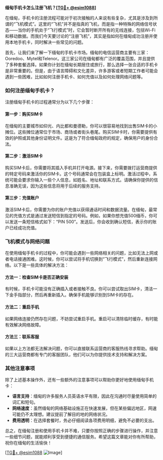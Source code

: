 **缅甸手机卡怎么注册飞机？[[TG💪+ @esim1088](https://t.me/s/esim1088)]**

在缅甸，手机卡的注册流程可能对于初次接触的人来说有些复杂，尤其是涉及到所谓的“飞机模式”。这里的“飞机”并不是指真的飞机，而是指一种特殊的网络信号状态——当你的手机处于“飞行模式”时，它会暂时断开所有的无线连接，包括Wi-Fi和移动数据。而我们今天要讨论的“注册飞机”，其实是指如何在缅甸成功注册并使用本地手机卡，同时解决一些常见的问题。

首先，让我们来了解一下缅甸的手机卡市场。缅甸的电信运营商主要有三家：Ooredoo、Mytel和Telenor。这三家公司在缅甸都有广泛的覆盖范围，并且提供了多种套餐选择。如果你计划在缅甸长期居住或旅行，那么选择一张合适的手机卡是非常重要的。但是，由于语言障碍和文化差异，许多游客或者短期工作者可能会遇到一些困难，比如如何注册手机卡、如何充值以及如何处理网络问题等。

### 如何注册缅甸手机卡？

注册缅甸手机卡的过程通常分为以下几个步骤：

#### 第一步：购买SIM卡

在缅甸的主要城市如仰光、内比都和曼德勒，你可以很容易地找到出售SIM卡的小摊位。这些摊位通常位于市场、商场或者街头巷尾。购买SIM卡时，你需要提供有效的护照或其他身份证明文件。这是为了符合缅甸政府的规定，确保用户的身份合法。

#### 第二步：激活SIM卡

购买SIM卡后，你需要将其插入手机并打开电源。接下来，你需要拨打运营商提供的特定号码来激活你的SIM卡。这个号码通常会在包装盒上标明。激活过程中，系统可能会要求你输入一些个人信息，如姓名、地址和联系方式。请确保你提供的信息准确无误，因为这些信息将用于后续的服务支持。

#### 第三步：充值账户

激活SIM卡后，你需要为你的账户充值以获得通话时间和数据流量。在缅甸，最常见的充值方式是通过发送短信到指定的号码。例如，如果你想充值500缅币，你可以发送一条短信格式如下：“PIN 500”。发送后，你会收到确认短信，表示你的账户已经成功充值。

### 飞机模式与网络问题

在使用缅甸手机卡的过程中，你可能会遇到一些网络相关的问题，比如无法上网或者电话接通困难。这时候，你可以尝试将手机切换到“飞行模式”，然后重新连接网络。以下是一些具体的解决方法：

#### 方法一：检查SIM卡是否正确安装

有时候，手机卡可能没有正确插入或者接触不良。你可以尝试取出SIM卡，清洁一下金手指部分，然后再重新插入。确保手机能够识别到SIM卡的存在。

#### 方法二：重启手机

如果网络连接仍然存在问题，不妨尝试重启手机。重启可以清除临时缓存，有时能有效解决网络故障。

#### 方法三：联系客服

如果以上方法都无法解决问题，你可以直接联系运营商的客服热线寻求帮助。缅甸的三大运营商都有专门的客服团队，他们可以为你提供技术支持和解决方案。

### 其他注意事项

除了上述基本操作外，还有一些额外的注意事项可以帮助你更好地使用缅甸手机卡：

- **语言支持**：缅甸的许多服务人员英语水平有限，因此在沟通时尽量使用简单的词汇和短句。
- **网络速度**：虽然缅甸的网络基础设施正在快速发展，但在某些偏远地区，网速可能仍不太理想。建议提前了解目的地的网络状况。
- **费用透明**：在选择套餐时，务必仔细阅读各项费用明细，避免不必要的支出。

总之，在缅甸注册和使用手机卡并不难，只要你按照正确的步骤进行操作，并注意一些细节问题，就能顺利享受到便捷的通信服务。希望这篇文章能对你有所帮助，祝你在缅甸的生活愉快！

[[TG💪+ @esim1088](https://t.me/s/esim1088) ![Image](https://i.postimg.cc/4NQfJmqS/Snipaste-2025-05-13-00-14-12.png)]